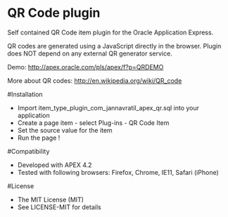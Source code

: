 QR Code plugin
===============

Self contained QR Code item plugin for the Oracle Application Express.

QR codes are generated using a JavaScript directly in the browser. Plugin does NOT depend on any external QR generator service. 

Demo: http://apex.oracle.com/pls/apex/f?p=QRDEMO

More about QR codes: http://en.wikipedia.org/wiki/QR_code

#Installation
* Import item_type_plugin_com_jannavratil_apex_qr.sql into your application
* Create a page item - select Plug-ins - QR Code Item
* Set the source value for the item
* Run the page !
 
#Compatibility
* Developed with APEX 4.2
* Tested with following browsers: Firefox, Chrome, IE11, Safari (iPhone)

#License
* The MIT License (MIT)
* See LICENSE-MIT for details
